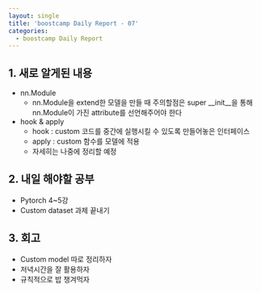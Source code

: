 ```yaml
---
layout: single
title: 'boostcamp Daily Report - 07'
categories:
  - boostcamp Daily Report
---
```

## 1. 새로 알게된 내용
- nn.Module
	- nn.Module을 extend한 모델을 만들 때 주의할점은 super __init__을 통해 nn.Module이 가진 attribute를 선언해주어야 한다
- hook & apply
	- hook : custom 코드를 중간에 실행시킬 수 있도록 만들어놓은 인터페이스
	- apply : custom 함수를 모델에 적용
	- 자세히는 나중에 정리할 예정

## 2. 내일 해야할 공부
- Pytorch 4~5강
- Custom dataset 과제 끝내기

## 3. 회고
- Custom model 따로 정리하자
- 저녁시간을 잘 활용하자
- 규칙적으로 밥 챙겨먹자
